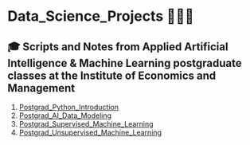 # Data_Science_Projects 🧑🏼‍💻
 ## 🎓 Scripts and Notes from Applied Artificial Intelligence & Machine Learning postgraduate classes at the Institute of Economics and Management
  1. [Postgrad_Python_Introduction](https://github.com/miguelcaldeiraa/Postgrad_Python_Introduction.git)
  2. [Postgrad_AI_Data_Modeling](https://github.com/miguelcaldeiraa/Postgrad_AI_Data_Modeling.git)
  3. [Postgrad_Supervised_Machine_Learning](https://github.com/miguelcaldeiraa/Postgrad_Supervised_Machine_Learning.git)
  4. [Postgrad_Unsupervised_Machine_Learning](https://github.com/miguelcaldeiraa/Postgrad_Unsupervised_Machine_Learning.git)
